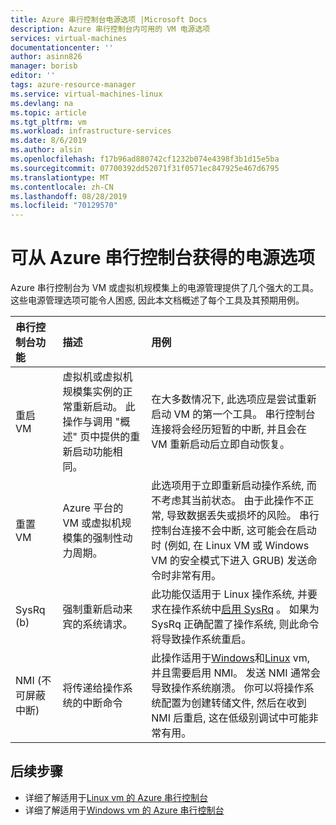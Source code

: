 ```yaml
---
title: Azure 串行控制台电源选项 |Microsoft Docs
description: Azure 串行控制台内可用的 VM 电源选项
services: virtual-machines
documentationcenter: ''
author: asinn826
manager: borisb
editor: ''
tags: azure-resource-manager
ms.service: virtual-machines-linux
ms.devlang: na
ms.topic: article
ms.tgt_pltfrm: vm
ms.workload: infrastructure-services
ms.date: 8/6/2019
ms.author: alsin
ms.openlocfilehash: f17b96ad880742cf1232b074e4398f3b1d15e5ba
ms.sourcegitcommit: 07700392dd52071f31f0571ec847925e467d6795
ms.translationtype: MT
ms.contentlocale: zh-CN
ms.lasthandoff: 08/28/2019
ms.locfileid: "70129570"
---
```

# <a name="power-options-available-from-the-azure-serial-console"></a>可从 Azure 串行控制台获得的电源选项

Azure 串行控制台为 VM 或虚拟机规模集上的电源管理提供了几个强大的工具。 这些电源管理选项可能令人困惑, 因此本文档概述了每个工具及其预期用例。

串行控制台功能 | 描述 | 用例
:----------------------|:------------|:---------
重启 VM | 虚拟机或虚拟机规模集实例的正常重新启动。 此操作与调用 "概述" 页中提供的重新启动功能相同。 | 在大多数情况下, 此选项应是尝试重新启动 VM 的第一个工具。 串行控制台连接将会经历短暂的中断, 并且会在 VM 重新启动后立即自动恢复。
重置 VM | Azure 平台的 VM 或虚拟机规模集的强制性动力周期。 | 此选项用于立即重新启动操作系统, 而不考虑其当前状态。 由于此操作不正常, 导致数据丢失或损坏的风险。 串行控制台连接不会中断, 这可能会在启动时 (例如, 在 Linux VM 或 Windows VM 的安全模式下进入 GRUB) 发送命令时非常有用。
SysRq (b) | 强制重新启动来宾的系统请求。 | 此功能仅适用于 Linux 操作系统, 并要求在操作系统中[启用 SysRq](./serial-console-nmi-sysrq.md#system-request-sysrq) 。 如果为 SysRq 正确配置了操作系统, 则此命令将导致操作系统重启。
NMI (不可屏蔽中断) | 将传递给操作系统的中断命令 | 此操作适用于[Windows](./serial-console-windows.md#use-the-serial-console-for-nmi-calls)和[Linux](./serial-console-nmi-sysrq.md#non-maskable-interrupt-nmi) vm, 并且需要启用 NMI。 发送 NMI 通常会导致操作系统崩溃。 你可以将操作系统配置为创建转储文件, 然后在收到 NMI 后重启, 这在低级别调试中可能非常有用。

## <a name="next-steps"></a>后续步骤
* 详细了解适用于[Linux vm 的 Azure 串行控制台](./serial-console-linux.md)
* 详细了解适用于[Windows vm 的 Azure 串行控制台](./serial-console-windows.md)
